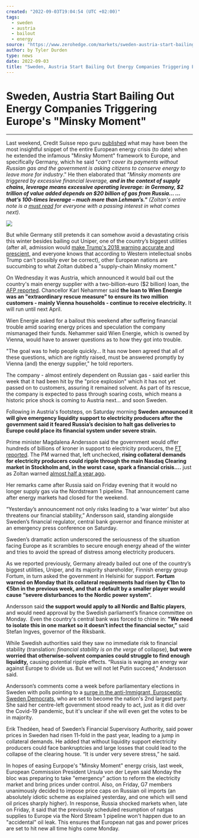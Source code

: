 ```yaml
---
created: "2022-09-03T19:04:54 (UTC +02:00)"
tags:
  - sweden
  - austria
  - bailout
  - energy
source: "https://www.zerohedge.com/markets/sweden-austria-start-bailing-out-energy-companies-triggering-europes-minsky-moment"
author: by Tyler Durden
type: news
date: 2022-09-03
title: "Sweden, Austria Start Bailing Out Energy Companies Triggering Europe's Minsky Moment"
---
```


# Sweden, Austria Start Bailing Out Energy Companies Triggering Europe's "Minsky Moment"

---

Last weekend, Credit Suisse repo guru [published](https://www.zerohedge.com/markets/zoltan-what-new-world-order-will-look-after-europes-minsky-moment-where-2-trillion-german) what may have been the most insightful snippet of the entire European energy crisis (to date) when he extended the infamous "Minsky Moment" framework to Europe, and specifically Germany, which he said "*can’t cover its payments without Russian gas and the government is asking citizens to conserve energy to leave more for industry*." He then elaborated that *"Minsky moments are triggered by excessive financial leverage, **and in the context of supply chains, leverage means excessive operating leverage: in Germany, $2 trillion of value added depends on $20 billion of gas from Russia… …that’s 100-times leverage – much more than Lehman’s."** (Zoltan's entire note is a [must read](https://www.zerohedge.com/markets/zoltan-what-new-world-order-will-look-after-europes-minsky-moment-where-2-trillion-german) for everyone with a passing interest in what comes next).*

[![](https://assets.zerohedge.com/s3fs-public/styles/inline_image_mobile/public/inline-images/german%20commodity%20leverage_1.jpg?itok=USLozQ4j)](https://www.zerohedge.com/s3/files/inline-images/german%20commodity%20leverage_1.jpg?itok=USLozQ4j)

But while Germany still pretends it can somehow avoid a devastating crisis this winter besides bailing out Uniper, one of the country’s biggest utilities (after all, admission would [make Trump's 2018 warning accurate and prescient,](https://www.washingtonpost.com/world/2018/09/25/trump-accused-germany-becoming-totally-dependent-russian-energy-un-germans-just-smirked/) and everyone knows that according to Western intellectual snobs Trump can't possibly ever be correct), other European nations are succumbing to what Zoltan dubbed a "supply-chain Minsky moment."

On Wednesday it was Austria, which announced it would bail out the country's main energy supplier with a two-billion-euro ($2 billion) loan, the [AFP reported](https://www.barrons.com/news/austria-bails-out-vienna-energy-supplier-01661941807). Chancellor Karl Nehammer said **the loan to Wien Energie was an "extraordinary rescue measure" to ensure its two million customers - mainly Vienna households - continue to receive electricity.** It will run until next April.

Wien Energie asked for a bailout this weekend after suffering financial trouble amid soaring energy prices and speculation the company mismanaged their funds. Nehammer said Wien Energie, which is owned by Vienna, would have to answer questions as to how they got into trouble.

"The goal was to help people quickly... It has now been agreed that all of these questions, which are rightly raised, must be answered promptly by Vienna (and) the energy supplier," he told reporters.

The company - almost entirely dependent on Russian gas - said earlier this week that it had been hit by the "price explosion" which it has not yet passed on to customers, assuring it remained solvent. As part of its rescue, the company is expected to pass through soaring costs, which means a historic price shock is coming to Austria next... and soon Sweden.

Following in Austria's footsteps, on Saturday morning **Sweden announced it will give emergency liquidity support to electricity producers after the government said it feared Russia’s decision to halt gas deliveries to Europe could place its financial system under severe strain.**

Prime minister Magdalena Andersson said the government would offer hundreds of billions of kroner in support to electricity producers, the [FT reported](https://www.ft.com/content/4ea1dab0-d1a8-4324-97e2-22caed5ed55c). The PM warned that, left unchecked, **rising collateral demands for electricity producers could ripple through the main Nasdaq Clearing market in Stockholm and, in the worst case, spark a financial crisis....** just as Zoltan warned [almost half a year ago](https://www.zerohedge.com/markets/trading-houses-will-collapse-margin-call-doom-loop-goes-global-trafigura-cfo-warns)**.**

Her remarks came after Russia said on Friday evening that it would no longer supply gas via the Nordstream 1 pipeline. That announcement came after energy markets had closed for the weekend.

“Yesterday’s announcement not only risks leading to a ‘war winter’ but also threatens our financial stability,” Andersson said, standing alongside Sweden’s financial regulator, central bank governor and finance minister at an emergency press conference on Saturday.

Sweden’s dramatic action underscored the seriousness of the situation facing Europe as it scrambles to secure enough energy ahead of the winter and tries to avoid the spread of distress among electricity producers.

As we reported previously, Germany already bailed out one of the country’s biggest utilities, Uniper, and its majority shareholder, Finnish energy group Fortum, in turn asked the government in Helsinki for support. **Fortum warned on Monday that its collateral requirements had risen by €1bn to €5bn in the previous week, and that a default by a smaller player would cause “severe disturbances to the Nordic power system”.**

Andersson said **the support would apply to all Nordic and Baltic players**, and would need approval by the Swedish parliament’s finance committee on Monday.  Even the country's central bank was forced to chime in: **"We need to isolate this in one market so it doesn’t infect the financial sector,”** said Stefan Ingves, governor of the Riksbank.

While Swedish authorities said they saw no immediate risk to financial stability (translation: *financial stability is on the verge* of collapse), **but were worried that otherwise-solvent companies could struggle to find enough liquidity,** causing potential ripple effects. “Russia is waging an energy war against Europe to divide us. But we will not let Putin succeed,” Andersson said.

Andersson’s comments come a week before parliamentary elections in Sweden with polls pointing to a [surge in the anti-Immigrant, Eurosceptic Sweden Democrats](https://www.zerohedge.com/markets/anti-immigrant-eurosceptic-sweden-democrats-set-become-nations-2nd-largest-party), who are set to become the nation's 2nd largest party. She said her centre-left government stood ready to act, just as it did over the Covid-19 pandemic, but it's unclear if she will even get the votes to be in majority.

Erik Thedéen, head of Sweden’s Financial Supervisory Authority, said power prices in Sweden had risen 11-fold in the past year, leading to a jump in collateral demands. He added that without liquidity support electricity producers could face bankruptcies and large losses that could lead to the collapse of the clearing house. “It is under very severe stress,” he said.

In hopes of easing Eurpope's "Minsky Moment" energy crisis, last week, European Commission President Ursula von der Leyen said Monday the bloc was preparing to take "emergency" action to reform the electricity market and bring prices under control. Also, on Friday, G7 members unanimously decided to impose price caps on Russian oil imports (an absolutely idiotic scheme as explained yesterday, and one which will send oil prices sharply higher). In response, Russia shocked markets when, late on Friday, it said that the previously scheduled resumption of natgas supplies to Europe via the Nord Stream 1 pipeline won't happen due to an "accidental" oil leak. This ensures that European nat gas and power prices are set to hit new all time highs come Monday.

